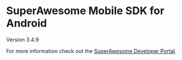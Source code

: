 SuperAwesome Mobile SDK for Android
===================================

Version 3.4.9

For more information check out the [SuperAwesome Developer Portal](http://developers.superawesome.tv/docs/androidsdk).
